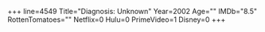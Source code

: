 +++
line=4549
Title="Diagnosis: Unknown"
Year=2002
Age=""
IMDb="8.5"
RottenTomatoes=""
Netflix=0
Hulu=0
PrimeVideo=1
Disney=0
+++

